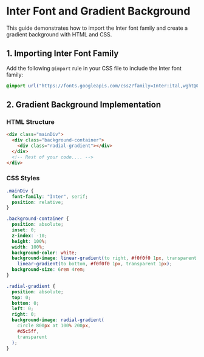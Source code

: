 # Inter Font and Gradient Background

This guide demonstrates how to import the Inter font family and create a gradient background with HTML and CSS.

## 1. Importing Inter Font Family

Add the following `@import` rule in your CSS file to include the Inter font family:

```css
@import url("https://fonts.googleapis.com/css2?family=Inter:ital,wght@0,100;0,200;0,300;0,400;0,500;0,600;0,700;0,800;0,900;1,100;1,200;1,300;1,400;1,500;1,600;1,700;1,800;1,900&display=swap");
```

## 2. Gradient Background Implementation

### HTML Structure

```html
<div class="mainDiv">
  <div class="background-container">
    <div class="radial-gradient"></div>
  </div>
  <!-- Rest of your code.... -->
</div>
```

### CSS Styles

```css
.mainDiv {
  font-family: "Inter", serif;
  position: relative;
}

.background-container {
  position: absolute;
  inset: 0;
  z-index: -10;
  height: 100%;
  width: 100%;
  background-color: white;
  background-image: linear-gradient(to right, #f0f0f0 1px, transparent 1px),
    linear-gradient(to bottom, #f0f0f0 1px, transparent 1px);
  background-size: 6rem 4rem;
}

.radial-gradient {
  position: absolute;
  top: 0;
  bottom: 0;
  left: 0;
  right: 0;
  background-image: radial-gradient(
    circle 800px at 100% 200px,
    #d5c5ff,
    transparent
  );
}
```
